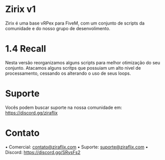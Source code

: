 # Zirix v1
Zirix é uma base vRPex para FiveM, com um conjunto de scripts da comunidade e do nosso grupo de desenvolimento.

# 1.4 Recall
Nesta versão reorganizamos alguns scripts para melhor otimização do seu conjunto. Atacamos alguns scritps que possuiam um alto nivel de processamento, cessando os alterando o uso de seus loops.

# Suporte
Vocês podem buscar suporte na nossa comunidade em: https://discord.gg/ziraflix

# Contato
• Comercial: contato@ziraflix.com
• Suporte: suporte@ziraflix.com
• Discord: https://discord.gg/SRysFs2
